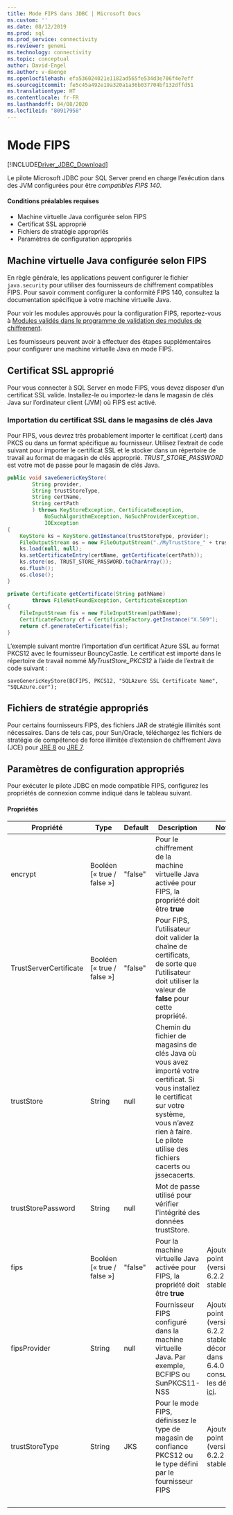 ```yaml
---
title: Mode FIPS dans JDBC | Microsoft Docs
ms.custom: ''
ms.date: 08/12/2019
ms.prod: sql
ms.prod_service: connectivity
ms.reviewer: genemi
ms.technology: connectivity
ms.topic: conceptual
author: David-Engel
ms.author: v-daenge
ms.openlocfilehash: efa536024021e1182ad565fe534d3e706f4e7eff
ms.sourcegitcommit: fe5c45a492e19a320a1a36b037704bf132dffd51
ms.translationtype: HT
ms.contentlocale: fr-FR
ms.lasthandoff: 04/08/2020
ms.locfileid: "80917958"
---
```

# <a name="fips-mode"></a>Mode FIPS

[!INCLUDE[Driver_JDBC_Download](../../includes/driver_jdbc_download.md)]

Le pilote Microsoft JDBC pour SQL Server prend en charge l’exécution dans des JVM configurées pour être *compatibles FIPS 140*.

#### <a name="prerequisites"></a>Conditions préalables requises

- Machine virtuelle Java configurée selon FIPS
- Certificat SSL approprié
- Fichiers de stratégie appropriés
- Paramètres de configuration appropriés

## <a name="fips-configured-jvm"></a>Machine virtuelle Java configurée selon FIPS

En règle générale, les applications peuvent configurer le fichier `java.security` pour utiliser des fournisseurs de chiffrement compatibles FIPS. Pour savoir comment configurer la conformité FIPS 140, consultez la documentation spécifique à votre machine virtuelle Java.

Pour voir les modules approuvés pour la configuration FIPS, reportez-vous à [Modules validés dans le programme de validation des modules de chiffrement](https://csrc.nist.gov/Projects/cryptographic-module-validation-program/Validated-Modules).

Les fournisseurs peuvent avoir à effectuer des étapes supplémentaires pour configurer une machine virtuelle Java en mode FIPS.

## <a name="appropriate-ssl-certificate"></a>Certificat SSL approprié
Pour vous connecter à SQL Server en mode FIPS, vous devez disposer d’un certificat SSL valide. Installez-le ou importez-le dans le magasin de clés Java sur l’ordinateur client (JVM) où FIPS est activé.

### <a name="importing-ssl-certificate-in-java-keystore"></a>Importation du certificat SSL dans le magasins de clés Java
Pour FIPS, vous devrez très probablement importer le certificat (.cert) dans PKCS ou dans un format spécifique au fournisseur.
Utilisez l’extrait de code suivant pour importer le certificat SSL et le stocker dans un répertoire de travail au format de magasin de clés approprié. _TRUST\_STORE\_PASSWORD_ est votre mot de passe pour le magasin de clés Java.

```java
public void saveGenericKeyStore(
        String provider,
        String trustStoreType,
        String certName,
        String certPath
        ) throws KeyStoreException, CertificateException,
            NoSuchAlgorithmException, NoSuchProviderException,
            IOException
{
    KeyStore ks = KeyStore.getInstance(trustStoreType, provider);
    FileOutputStream os = new FileOutputStream("./MyTrustStore_" + trustStoreType);
    ks.load(null, null);
    ks.setCertificateEntry(certName, getCertificate(certPath));
    ks.store(os, TRUST_STORE_PASSWORD.toCharArray());
    os.flush();
    os.close();
}

private Certificate getCertificate(String pathName)
        throws FileNotFoundException, CertificateException
{
    FileInputStream fis = new FileInputStream(pathName);
    CertificateFactory cf = CertificateFactory.getInstance("X.509");
    return cf.generateCertificate(fis);
}
```

L’exemple suivant montre l’importation d’un certificat Azure SSL au format PKCS12 avec le fournisseur BouncyCastle. Le certificat est importé dans le répertoire de travail nommé _MyTrustStore\_PKCS12_ à l’aide de l’extrait de code suivant :

`saveGenericKeyStore(BCFIPS, PKCS12, "SQLAzure SSL Certificate Name", "SQLAzure.cer");`

## <a name="appropriate-policy-files"></a>Fichiers de stratégie appropriés
Pour certains fournisseurs FIPS, des fichiers JAR de stratégie illimités sont nécessaires. Dans de tels cas, pour Sun/Oracle, téléchargez les fichiers de stratégie de compétence de force illimitée d’extension de chiffrement Java (JCE) pour [JRE 8](https://www.oracle.com/technetwork/java/javase/downloads/jce8-download-2133166.html) ou [JRE 7](https://www.oracle.com/technetwork/java/javase/downloads/jce-7-download-432124.html). 

## <a name="appropriate-configuration-parameters"></a>Paramètres de configuration appropriés
Pour exécuter le pilote JDBC en mode compatible FIPS, configurez les propriétés de connexion comme indiqué dans le tableau suivant. 

#### <a name="properties"></a>Propriétés 

|Propriété|Type|Default|Description|Notes|
|---|---|---|---|---|
|encrypt|Booléen [« true / false »]|"false"|Pour le chiffrement de la machine virtuelle Java activée pour FIPS, la propriété doit être **true**||
|TrustServerCertificate|Booléen [« true / false »]|"false"|Pour FIPS, l’utilisateur doit valider la chaîne de certificats, de sorte que l’utilisateur doit utiliser la valeur de **false** pour cette propriété. ||
|trustStore|String|null|Chemin du fichier de magasins de clés Java où vous avez importé votre certificat. Si vous installez le certificat sur votre système, vous n’avez rien à faire. Le pilote utilise des fichiers cacerts ou jssecacerts.||
|trustStorePassword|String|null|Mot de passe utilisé pour vérifier l'intégrité des données trustStore.||
|fips|Booléen [« true / false »]|"false"|Pour la machine virtuelle Java activée pour FIPS, la propriété doit être **true**|Ajouté au point 6.1.4 (version 6.2.2 stable)||
|fipsProvider|String|null|Fournisseur FIPS configuré dans la machine virtuelle Java. Par exemple, BCFIPS ou SunPKCS11-NSS |Ajouté au point 6.1.2 (version 6.2.2 stable), déconseillé dans 6.4.0 : consultez les détails [ici](https://github.com/Microsoft/mssql-jdbc/pull/460).|
|trustStoreType|String|JKS|Pour le mode FIPS, définissez le type de magasin de confiance PKCS12 ou le type défini par le fournisseur FIPS |Ajouté au point 6.1.2 (version 6.2.2 stable)||
| &nbsp; | &nbsp; | &nbsp; | &nbsp; | &nbsp; |
